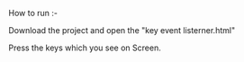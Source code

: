 How to run :-

Download the project and open the "key event listerner.html"

Press the keys which you see on Screen. 

